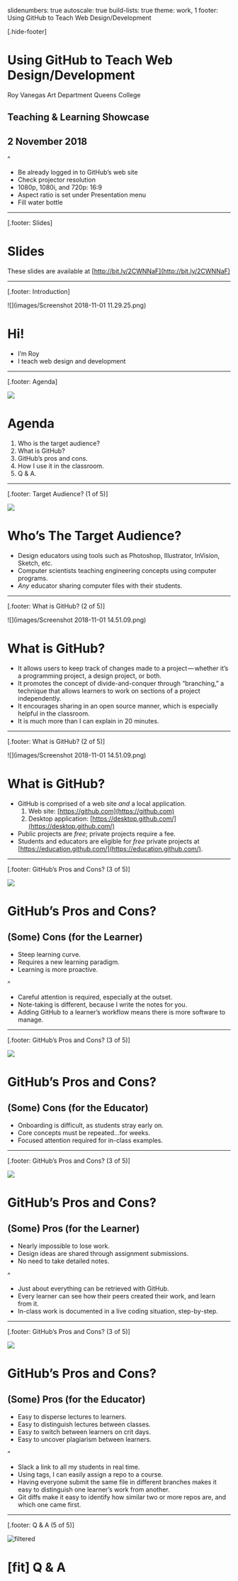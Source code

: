 slidenumbers: true
autoscale: true
build-lists: true
theme: work, 1
footer: Using GitHub to Teach Web Design/Development

[.hide-footer]

# Using GitHub to Teach Web Design/Development

Roy Vanegas
Art Department
Queens College

## Teaching & Learning Showcase
## 2 November 2018

^
* Be already logged in to GitHub’s web site
* Check projector resolution
* 1080p, 1080i, and 720p: 16:9
* Aspect ratio is set under Presentation menu
* Fill water bottle

---

[.footer: Slides]

# Slides

These slides are available at [http://bit.ly/2CWNNaF](http://bit.ly/2CWNNaF)

---

[.footer: Introduction]

![](images/Screenshot 2018-11-01 11.29.25.png)

# Hi!
* I’m Roy
* I teach web design and development

---

[.footer: Agenda]

![](images/6508476351_f196a2f3e8_o.jpg)

# Agenda
1. Who is the target audience?
2. What is GitHub?
3. GitHub’s pros and cons.
4. How I use it in the classroom.
5. Q & A.

---

[.footer: Target Audience? (1 of 5)]

![](images/15257471045_e6640070a2_o.jpg)

# Who’s The Target Audience?
* Design educators using tools such as Photoshop, Illustrator, InVision, Sketch, etc.
* Computer scientists teaching engineering concepts using computer programs.
* *Any* educator sharing computer files with their students.

---

[.footer: What is GitHub? (2 of 5)]

![](images/Screenshot 2018-11-01 14.51.09.png)

# What is GitHub?
* It allows users to keep track of changes made to a project — whether it’s a programming project, a design project, or both.
* It promotes the concept of divide-and-conquer through “branching,” a technique that allows learners to work on sections of a project independently.
* It encourages sharing in an open source manner, which is especially helpful in the classroom.
* It is much more than I can explain in 20 minutes.

---

[.footer: What is GitHub? (2 of 5)]

![](images/Screenshot 2018-11-01 14.51.09.png)

# What is GitHub?
* GitHub is comprised of a web site *and* a local application.
    1. Web site: [https://github.com](https://github.com)
    2. Desktop application: [https://desktop.github.com/](https://desktop.github.com/)
* Public projects are *free*; private projects require a fee.
* Students and educators are eligible for *free* private projects at [https://education.github.com/](https://education.github.com/).

---

[.footer: GitHub’s Pros and Cons? (3 of 5)]

![](images/pros-and-cons.jpg)

# GitHub’s Pros and Cons?

## (Some) Cons (for the Learner)
* Steep learning curve.
* Requires a new learning paradigm.
* Learning is more proactive.

^
* Careful attention is required, especially at the outset.
* Note-taking is different, because I write the notes for you.
* Adding GitHub to a learner’s workflow means there is more software to manage.

---

[.footer: GitHub’s Pros and Cons? (3 of 5)]

![](images/pros-and-cons.jpg)

# GitHub’s Pros and Cons?

## (Some) Cons (for the Educator)
* Onboarding is difficult, as students stray early on.
* Core concepts must be repeated…for weeks.
* Focused attention required for in-class examples.

---

[.footer: GitHub’s Pros and Cons? (3 of 5)]

![](images/pros-and-cons.jpg)

# GitHub’s Pros and Cons?

## (Some) Pros (for the Learner)
* Nearly impossible to lose work.
* Design ideas are shared through assignment submissions.
* No need to take detailed notes.

^
* Just about everything can be retrieved with GitHub.
* Every learner can see how their peers created their work, and learn from it.
* In-class work is documented in a live coding situation, step-by-step.

---

[.footer: GitHub’s Pros and Cons? (3 of 5)]

![](images/pros-and-cons.jpg)

# GitHub’s Pros and Cons?

## (Some) Pros (for the Educator)
* Easy to disperse lectures to learners.
* Easy to distinguish lectures between classes.
* Easy to switch between learners on crit days.
* Easy to uncover plagiarism between learners.

^
* Slack a link to all my students in real time.
* Using tags, I can easily assign a repo to a course.
* Having everyone submit the same file in different branches makes it easy to distinguish one learner’s work from another.
* Git diffs make it easy to identify how similar two or more repos are, and which one came first.

---

[.footer: Q & A (5 of 5)]

![filtered](images/japanese-1206509_1920.jpg)

# [fit] Q & A
